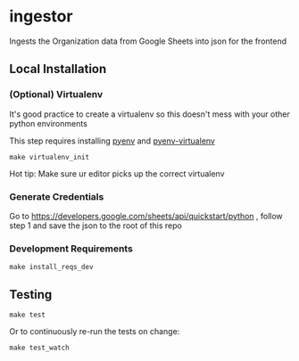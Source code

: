 # ingestor
Ingests the Organization data from Google Sheets into json for the frontend

## Local Installation

### (Optional) Virtualenv

It's good practice to create a virtualenv so this doesn't mess with your other python environments

This step requires installing [pyenv](https://github.com/pyenv/pyenv) and [pyenv-virtualenv](https://github.com/pyenv/pyenv-virtualenv)

```
make virtualenv_init
```

Hot tip: Make sure ur editor picks up the correct virtualenv

### Generate Credentials

Go to https://developers.google.com/sheets/api/quickstart/python , follow step 1 and save the json to the root of this repo

### Development Requirements

```
make install_reqs_dev
```

## Testing

```
make test
```

Or to continuously re-run the tests on change:

```
make test_watch
```
